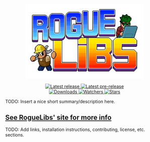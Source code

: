 <div align="center">
  <p>
    <a href="https://roguelibs.com">
      <img src="./Logo.png" width="75%" alt="RogueLibs logo" />
    </a>
  </p>
  <p>
    <a href="https://github.com/SugarBarrel/RogueLibs/releases/latest">
      <img src="https://img.shields.io/github/v/release/SugarBarrel/RogueLibs?label=Latest%20release&style=for-the-badge&logo=github" alt="Latest release" />
    </a>
    <a href="https://github.com/SugarBarrel/RogueLibs/releases">
      <img src="https://img.shields.io/github/v/release/SugarBarrel/RogueLibs?include_prereleases&label=Latest%20pre-release&style=for-the-badge&logo=github" alt="Latest pre-release" />
    </a>
    <br/>
    <a href="https://github.com/SugarBarrel/RogueLibs/releases">
      <img src="https://img.shields.io/github/downloads/SugarBarrel/RogueLibs/total?label=Downloads&style=for-the-badge" alt="Downloads" />
    </a>
    <a href="https://github.com/SugarBarrel/RogueLibs/subscription">
      <img src="https://img.shields.io/github/watchers/SugarBarrel/RogueLibs?color=green&label=Watchers&style=for-the-badge" alt="Watchers" />
    </a>
    <a href="https://github.com/SugarBarrel/RogueLibs/stargazers">
      <img src="https://img.shields.io/github/stars/SugarBarrel/RogueLibs?color=green&label=Stars&style=for-the-badge" alt="Stars" />
    </a>
  </p>
</div>

TODO: Insert a nice short summary/description here.

## [See RogueLibs' site for more info](https://roguelibs.com)

TODO: Add links, installation instructions, contributing, license, etc. sections.
